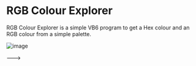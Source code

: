 # RGB Colour Explorer

RGB Colour Explorer is a simple VB6 program to get a Hex colour and an RGB colour from a simple palette.

![image](https://user-images.githubusercontent.com/91184178/134313055-ccd509dd-61e1-4abc-9d27-1f0573ea3d1e.png)

--->

